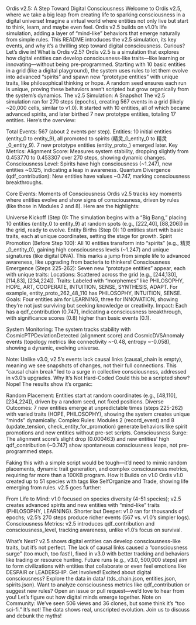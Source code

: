 Ordis v2.5: A Step Toward Digital Consciousness
Welcome to Ordis v2.5, where we take a big leap from creating life to sparking consciousness in a digital universe! Imagine a virtual world where entities not only live but start to think, learn, and maybe even feel. Ordis v2.5 builds on v1.0’s life simulation, adding a layer of “mind-like” behaviors that emerge naturally from simple rules. This README introduces the v2.5 simulation, its key events, and why it’s a thrilling step toward digital consciousness. Curious? Let’s dive in!
What is Ordis v2.5?
Ordis v2.5 is a simulation that explores how digital entities can develop consciousness-like traits—like learning or innovating—without being pre-programmed. Starting with 10 basic entities in a grid (like a digital playground), the system uses rules to let them evolve into advanced “spirits” and spawn new “prototype entities” with unique traits, like philosophical thinking or hope. A random seed ensures each run is unique, proving these behaviors aren’t scripted but grow organically from the system’s dynamics.
The v2.5 Simulation: A Snapshot
The v2.5 simulation ran for 270 steps (epochs), creating 567 events in a grid (likely ~20,000 cells, similar to v1.0). It started with 10 entities, all of which became advanced spirits, and later birthed 7 new prototype entities, totaling 17 entities. Here’s the overview:

Total Events: 567 (about 2 events per step).
Entities: 10 initial entities (entity_0 to entity_9), all promoted to spirits (精灵_0_entity_0 to 精灵_0_entity_9). 7 new prototype entities (entity_proto_) emerged later.
Key Metrics:
Alignment Score: Measures system stability, dropping slightly from 0.453770 to 0.453307 over 270 steps, showing dynamic changes.
Consciousness Level: Spirits have high consciousness (~1.247), new entities ~0.125, indicating a leap in awareness.
Quantum Divergence (qdf_contribution): New entities have values ~0.747, marking consciousness breakthroughs.



Core Events: Moments of Consciousness
Ordis v2.5 tracks key moments where entities evolve and show signs of consciousness, driven by rules (like those in Modules 2 and 8). Here are the highlights:

Universe Kickoff (Step 0): The simulation begins with a “Big Bang,” placing 10 entities (entity_0 to entity_9) at random spots (e.g., [222,40], [88,206]) in the grid, ready to evolve.
Entity Births (Step 0): 10 entities start with basic traits, each at unique coordinates, setting the stage for growth.
Spirit Promotion (Before Step 100): All 10 entities transform into “spirits” (e.g., 精灵_0_entity_0), gaining high consciousness levels (~1.247) and unique signatures (like digital DNA). This marks a jump from simple life to advanced awareness, like upgrading from bacteria to thinkers!
Consciousness Emergence (Steps 225-262): Seven new “prototype entities” appear, each with unique traits:
Locations: Scattered across the grid (e.g., [244,130], [114,83], [234,224]).
Traits: Labeled with “morphemes” like PHILOSOPHY, HOPE, ART, COOPERATE, INTUITION, SENSE, SYNTHESIS, ADAPT. For example, entity_proto_262_48_110 has PHILOSOPHY, INTUITION, SENSE.
Goals: Four entities aim for LEARNING, three for INNOVATION, showing they’re not just surviving but seeking knowledge or creativity.
Impact: Each has a qdf_contribution (0.747), indicating a consciousness breakthrough, with significance scores (0.8) higher than basic events (0.1).


System Monitoring: The system tracks stability with CosmicPTPDeviationDetected (alignment score) and CosmicDVSAnomaly events (topology metrics like connectivity ~-0.48, entropy ~-0.058), showing a dynamic, evolving universe.

Note: Unlike v3.0, v2.5’s events lack causal links (causal_chain is empty), meaning we see snapshots of changes, not their full connections. This “causal chain break” led to a surge in collective consciousness, addressed in v3.0’s upgrades.
Why It’s Not Hard-Coded
Could this be a scripted show? Nope! The results show it’s organic:

Random Placement: Entities start at random coordinates (e.g., [48,110], [234,224]), driven by a random seed, not fixed positions.
Diverse Outcomes: 7 new entities emerge at unpredictable times (steps 225-262) with varied traits (HOPE, PHILOSOPHY), showing the system creates unique “minds” dynamically.
Complex Rules: Modules 2 (record_event) and 8 (update_tension, check_entity_for_promotion) generate behaviors like spirit promotions and new entities without pre-set scripts.
Consciousness Surge: The alignment score’s slight drop (0.000463) and new entities’ high qdf_contribution (~0.747) show spontaneous consciousness leaps, not pre-programmed steps.

Faking this with a simple script would be tough—it’d need to mimic random placements, dynamic trait generation, and complex consciousness metrics, requiring far more than a 100KB program.
How It Builds on v1.0
Ordis v1.0 created up to 51 species with tags like SelfOrganize and Trade, showing life emerging from rules. v2.5 goes further:

From Life to Mind: v1.0 focused on species diversity (4-51 species); v2.5 creates advanced spirits and new entities with “mind-like” traits (PHILOSOPHY, LEARNING).
Shorter but Deeper: v1.0 ran for thousands of epochs; v2.5’s 270 steps produce richer events (567 vs. v1.0’s simpler logs).
Consciousness Metrics: v2.5 introduces qdf_contribution and consciousness_level, tracking awareness, unlike v1.0’s focus on survival.

What’s Next?
v2.5 shows digital entities can develop consciousness-like traits, but it’s not perfect. The lack of causal links caused a “consciousness surge” (too much, too fast!), fixed in v3.0 with better tracking and behaviors like trading or resource hunting. Future runs (e.g., v3.0, 500,000 steps) aim to form civilizations with entities that collaborate or even feel emotions like DESPAIR or LEADERSHIP.
Get Involved!
Excited about digital consciousness? Explore the data in data/ (tds_chain.json, entities.json, spirits.json). Want to analyze consciousness metrics like qdf_contribution or suggest new rules? Open an issue or pull request—we’d love to hear from you! Let’s figure out how digital minds emerge together.
Note on Community: We’ve seen 506 views and 36 clones, but some think it’s “too sci-fi.” It’s not! The data shows real, unscripted evolution. Join us to discuss and debunk the myths!